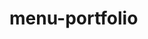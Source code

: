 # menu-portfolio
<a href="https://zupimages.net/viewer.php?id=20/33/nxap.png"><img src="https://zupimages.net/up/20/33/nxap.png" alt="" /></a>
<a href="https://zupimages.net/viewer.php?id=20/34/aigl.png"><img src="https://zupimages.net/up/20/34/aigl.png" alt="" /></a>
<a href="https://zupimages.net/viewer.php?id=20/34/yhws.png"><img src="https://zupimages.net/up/20/34/yhws.png" alt="" /></a>

